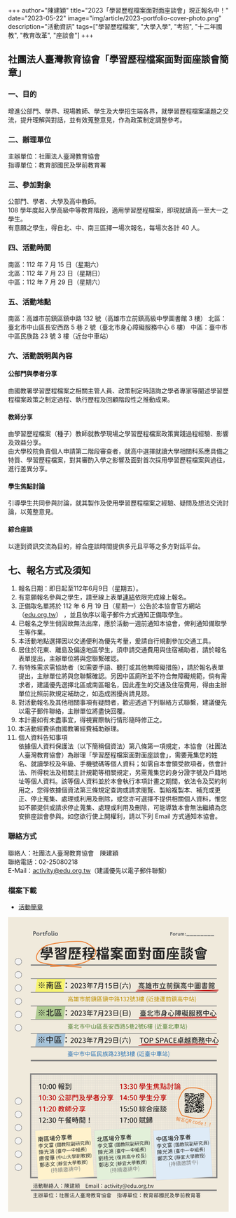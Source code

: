 +++
author="陳建穎"
title="2023「學習歷程檔案面對面座談會」現正報名中！"
date="2023-05-22"
image="img/article/2023-portfolio-cover-photo.png"
description="活動資訊"
tags=["學習歷程檔案", "大學入學", "考招", "十二年國教", "教育改革", "座談會"]
+++

## 社團法人臺灣教育協會「學習歷程檔案面對面座談會簡章」

### 一、目的

增進公部門、學界、現場教師、學生及大學招生端各界，就學習歷程檔案議題之交流，提升理解與對話，並有效蒐整意見，作為政策制定調整參考。  

### 二、辦理單位

主辦單位：社團法人臺灣教育協會  
指導單位：教育部國民及學前教育署  

### 三、參加對象

公部門、學者、大學及高中教師。  
108 學年度起入學高級中等教育階段，適用學習歷程檔案，即現就讀高一至大一之學生。  
有意願之學生，得自北、中、南三區擇一場次報名，每場次各計 40 人。  

### 四、活動時間

南區：112 年 7 月 15 日（星期六）  
北區：112 年 7 月 23 日（星期日）  
中區：112 年 7 月 29 日（星期六）  

### 五、活動地點

南區：高雄市前鎮區鎮中路 132 號（高雄市立前鎮高級中學圖書館 3 樓）
北區：臺北市中山區長安西路 5 巷 2 號（臺北市身心障礙服務中心 6 樓）
中區：臺中市中區民族路 23 號 3 樓（近台中車站）

### 六、活動說明與內容

#### 公部門與學者分享

由國教署學習歷程檔案之相關主管人員、政策制定時諮詢之學者專家等闡述學習歷程檔案政策之制定過程、執行歷程及回顧階段性之推動成果。

#### 教師分享

由學習歷程檔案（種子）教師就教學現場之學習歷程檔案政策實踐過程經驗、影響及效益分享。  
由大學校院負責個人申請第二階段審查者，就高中選擇就讀大學相關科系應具備之特質、學習歷程檔案，對其審酌入學之影響及面對首次採用學習歷程檔案與過往，進行差異分享。

#### 學生焦點討論

引導學生共同參與討論，就其製作及使用學習歷程檔案之經驗、疑問及想法交流討論，以蒐整意見。

#### 綜合座談

以達到資訊交流為目的，綜合座談時間提供多元且平等之多方對話平台。

## 七、報名方式及須知

1. 報名日期：即日起至112年6月9日（星期五）。  
2. 有意願報名參與之學生，請至線上表單[連結](https://forms.gle/6VBT3TLvPQNAE4Er8)依限完成線上報名。  
3. 正備取名單將於 112 年 6 月 19 日（星期一）公告於本協會官方網站（[edu.org.tw](https://edu.org.tw)） ，並且依序以電子郵件方式通知正備取學生。  
4. 已報名之學生倘因故無法出席，應於活動一週前通知本協會，俾利通知備取學生等作業。
5. 本活動地點選擇因以交通便利為優先考量，爰請自行規劃參加交通工具。  
6. 居住於花東、離島及偏遠地區學生，須申請交通費用與住宿補助者，請於報名表單提出，主辦單位將與您聯繫確認。  
7. 有特殊需求需協助者（如需要手語、聽打或其他無障礙措施），請於報名表單提出，主辦單位將與您聯繫確認。另因中區廁所並不符合無障礙規範，倘有需求者，建議優先選擇北區或南區報名，因此產生的交通及住宿費用，得由主辦單位比照前款規定補助之，如造成困擾尚請見諒。  
8. 對活動報名及其他相關事項有疑問者，歡迎透過下列聯絡方式聯繫，建議優先以電子郵件聯絡，主辦單位將盡快回覆。  
9. 本計畫如有未盡事宜，得視實際執行情形隨時修正之。  
10. 本活動經費係由國教署經費補助辦理。  
11. 個人資料告知事項  
依據個人資料保護法（以下簡稱個資法）第八條第一項規定，本協會（社團法人臺灣教育協會）為辦理「學習歷程檔案面對面座談會」，需要蒐集您的姓名、就讀學校及年級、手機號碼等個人資料；如需自本會領受款項者，依會計法、所得稅法及相關主計規範等相關規定，另需蒐集您的身分證字號及戶籍地址等個人資料。該等個人資料並於本會執行本項計畫之期間，依法令及契約利用之，您得依據個資法第三條規定查詢或請求閱覽、製給複製本、補充或更正、停止蒐集、處理或利用及刪除，或您亦可選擇不提供相關個人資料，惟您如不願提供或請求停止蒐集、處理或利用及刪除，可能導致本會無法繼續為您安排座談會參與。如您欲行使上開權利，請以下列 Email 方式通知本協會。  

### 聯絡方式  

聯絡人：社團法人臺灣教育協會　陳建穎  
聯絡電話：02-25080218  
E-Mail：[activity@edu.org.tw](mailto:activity@edu.org.tw)（建議優先以電子郵件聯繫）

### 檔案下載

- [活動簡章](https://drive.google.com/file/d/1ZpbT52K8rzHdd-usBYc8ZG02d9CE1Bm5/view)

![](../../img/article/2023-portfolio-poster.png)
